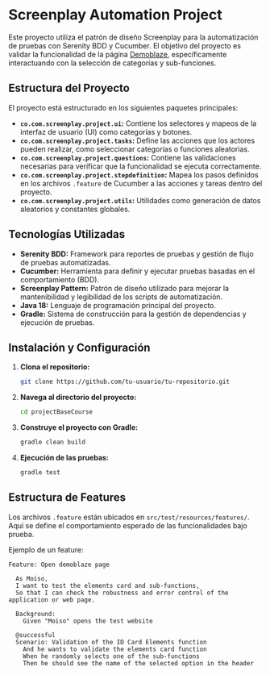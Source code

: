 # Screenplay Automation Project

Este proyecto utiliza el patrón de diseño Screenplay para la automatización de pruebas con Serenity BDD y Cucumber. El objetivo del proyecto es validar la funcionalidad de la página [Demoblaze](https://www.demoblaze.com/), específicamente interactuando con la selección de categorías y sub-funciones.

## Estructura del Proyecto

El proyecto está estructurado en los siguientes paquetes principales:

- **`co.com.screenplay.project.ui`:** Contiene los selectores y mapeos de la interfaz de usuario (UI) como categorías y botones.
- **`co.com.screenplay.project.tasks`:** Define las acciones que los actores pueden realizar, como seleccionar categorías o funciones aleatorias.
- **`co.com.screenplay.project.questions`:** Contiene las validaciones necesarias para verificar que la funcionalidad se ejecuta correctamente.
- **`co.com.screenplay.project.stepdefinition`:** Mapea los pasos definidos en los archivos `.feature` de Cucumber a las acciones y tareas dentro del proyecto.
- **`co.com.screenplay.project.utils`:** Utilidades como generación de datos aleatorios y constantes globales.

## Tecnologías Utilizadas

- **Serenity BDD:** Framework para reportes de pruebas y gestión de flujo de pruebas automatizadas.
- **Cucumber:** Herramienta para definir y ejecutar pruebas basadas en el comportamiento (BDD).
- **Screenplay Pattern:** Patrón de diseño utilizado para mejorar la mantenibilidad y legibilidad de los scripts de automatización.
- **Java 18:** Lenguaje de programación principal del proyecto.
- **Gradle:** Sistema de construcción para la gestión de dependencias y ejecución de pruebas.

## Instalación y Configuración

1. **Clona el repositorio:**

    ```bash
    git clone https://github.com/tu-usuario/tu-repositorio.git
    ```

2. **Navega al directorio del proyecto:**

    ```bash
    cd projectBaseCourse
    ```

3. **Construye el proyecto con Gradle:**

    ```bash
    gradle clean build
    ```

4. **Ejecución de las pruebas:**

    ```bash
    gradle test
    ```

## Estructura de Features

Los archivos `.feature` están ubicados en `src/test/resources/features/`. Aquí se define el comportamiento esperado de las funcionalidades bajo prueba.

Ejemplo de un feature:

```gherkin
Feature: Open demoblaze page

  As Moiso,
  I want to test the elements card and sub-functions,
  So that I can check the robustness and error control of the application or web page.

  Background:
    Given "Moiso" opens the test website

  @successful
  Scenario: Validation of the ID Card Elements function
    And he wants to validate the elements card function
    When he randomly selects one of the sub-functions
    Then he should see the name of the selected option in the header
